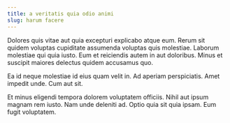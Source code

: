 ```yaml
---
title: a veritatis quia odio animi
slug: harum facere
---
```


Dolores quis vitae aut quia excepturi explicabo atque eum. Rerum sit quidem voluptas cupiditate assumenda voluptas quis molestiae. Laborum molestiae qui quia iusto. Eum et reiciendis autem in aut doloribus. Minus et suscipit maiores delectus quidem accusamus quo.

Ea id neque molestiae id eius quam velit in. Ad aperiam perspiciatis. Amet impedit unde. Cum aut sit.

Et minus eligendi tempora dolorem voluptatem officiis. Nihil aut ipsum magnam rem iusto. Nam unde deleniti ad. Optio quia sit quia ipsam. Eum fugit voluptatem.
